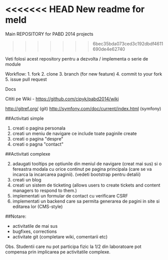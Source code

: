 <<<<<<< HEAD
New readme for meld
=======
Main REPOSITORY for PABD 2014 projects
>>>>>>> 6bec35bda073ced3c192dbdf4611690de4e62740

Veti folosi acest repository pentru a dezvolta / implementa o serie de module


Workflow: 1. fork 2. clone 3. branch (for new feature) 4. commit to your fork 5. issue pull request

Docs

Cititi pe Wiki - https://github.com/cipyk/pabd2014/wiki

http://gitref.org/ (git) http://symfony.com/doc/current/index.html (symfony)

##Activitati simple

1. creati o pagina personala
1. creati un meniu de navigare ce include toate paginile create
1. creati o pagina "despre"
1. creati o pagna "contact"

##Activitati complexe

2. adaugati tooltips pe optiunile din meniul de navigare (creat mai sus) si o fereastra modala cu orice continut pe pagina principala (care se va incarca la incarcarea paginii). (vedeti bootstrap pentru detalii)
2. creati un blog
2. creati un sistem de ticketing (allows users to create tickets and content managers to respond to them.)
2. implementati un formular de contact cu verificare CSRF
2. implementati un backend care sa permita generarea de pagini in site si editarea lor (CMS-style)


##Notare:
- activitatile de mai sus
- bugfixes, corrections
- activitate git (completare wiki, comentarii etc)

Obs. Studentii care nu pot participa fizic la 1/2 din laboratoare pot compensa prin implicarea pe activitatile complexe.
